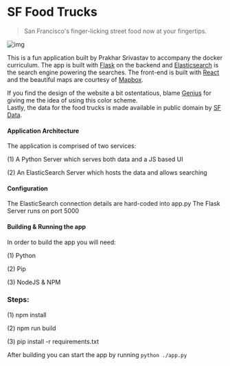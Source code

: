  SF Food Trucks
===

> San Francisco's finger-licking street food now at your fingertips.

![img](shot.png)

This is a fun application built by Prakhar Srivastav to accompany the docker curriculum. The app is built with [Flask](http://flask.pocoo.org/) on the backend and [Elasticsearch](http://elastic.co/) 
is the search engine powering the searches. The front-end is built with [React](http://facebook.github.io/react/) and the beautiful maps are courtesy of [Mapbox](https://www.mapbox.com/).

If you find the design of the website a bit ostentatious, blame [Genius](http://genius.com) for giving me the idea of using this color scheme.  
Lastly, the data for the food trucks is made available in public domain by [SF Data](https://data.sfgov.org/Economy-and-Community/Mobile-Food-Facility-Permit/rqzj-sfat).

#### Application Architecture
The application is comprised of two services:

(1) A Python Server which serves both data and a JS based UI

(2) An ElasticSearch Server which hosts the data and allows searching

#### Configuration
The ElasticSearch connection details are hard-coded into app.py
The Flask Server runs on port 5000

#### Building & Running the app
In order to build the app you will need:

(1) Python

(2) Pip

(3) NodeJS & NPM

### Steps:

(1) npm install

(2) npm run build

(3) pip install -r requirements.txt

After building you can start the app by running `python ./app.py`

